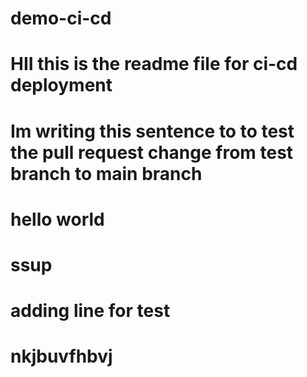 # demo-ci-cd
# HII this is the readme file for ci-cd deployment
# Im writing this sentence to to test the pull request change from test branch to main branch 
# hello world 
# ssup
# adding line for test
# nkjbuvfhbvj